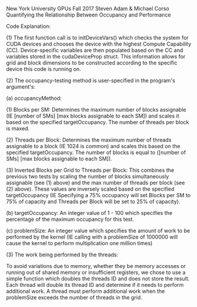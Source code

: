 New York University 
GPUs Fall 2017 
Steven Adam & Michael Corso
Quantifying the Relationship Between Occupancy and Performance

Code Explanation:

(1) The first function call is to initDeviceVars() which checks the system for CUDA devices and chooses the device with the highest Compute Capability (CC). Device-specific variables are then populated based on the CC and variables stored in the cudaDeviceProp struct. This information allows for grid and block dimensions to be constructed according to the specific device this code is running on. 

(2) The occupancy-testing method is user-specified in the program's argument's:

(a) occupancyMethod: 

(1) Blocks per SM: Determines the maximum number of blocks assignable (IE [number of SMs] [max blocks assignable to each SM]) and scales it based on the specified targetOccupancy. The number of threads per block is maxed. 

(2) Threads per Block: Determines the maximum number of threads assignable to a block (IE 1024 is common) and scales this based on the specified targetOccupancy. The number of blocks is equal to ([number of SMs] [max blocks assignable to each SM]). 

(3) Inverted Blocks per Grid to Threads per Block: This combines the previous two tests by scaling the number of blocks simultaneously assignable (see (1) above) and the max number of threads per block (see (2) above). These values are inversely scaled based on the specified targetOccupancy (IE Specifying a 75% occupancy will set Blocks per SM to 75% of capacity and Threads per Block will be set to 25% of capacity). 

(b) targetOccupancy: An integer value of 1 - 100 which specifies the percentage of the maximum occupancy for this test. 

(c) problemSize: An integer value which specifies the amount of work to be performed by the kernel (IE calling with a problemSize of 1000000 will cause the kernel to perform multiplication one million times) 

(3) The work being performed by the threads: 

To avoid variations due to memory, whether they be memory accesses or running out of shared memory or insufficient registers, we chose to use a simple function which doubles the threads ID and does not store the result. Each thread will double its thread ID and determine if it needs to perform additional work. A thread must perform additional work when the problemSize exceeds the number of threads in the grid. 

